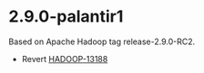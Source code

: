 # 2.9.0-palantir1

Based on Apache Hadoop tag release-2.9.0-RC2.

* Revert [HADOOP-13188](https://issues.apache.org/jira/browse/HADOOP-13188)
